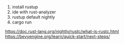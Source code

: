 1. install rustup
2. ide with rust-analyzer
3. rustup default nightly
4. cargo run

https://doc.rust-lang.org/nightly/rustc/what-is-rustc.html
https://bevyengine.org/learn/quick-start/next-steps/
